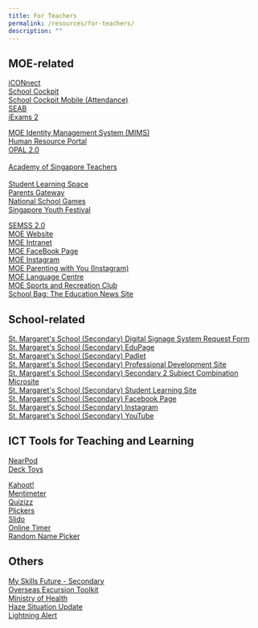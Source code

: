 ```yaml
---
title: For Teachers
permalink: /resources/for-teachers/
description: ""
---
```

## MOE-related

[iCONnect](https://icon.moe.edu.sg/)<br>
[School Cockpit](https://schoolcockpit.moe.gov.sg/)&nbsp;&nbsp;<br>
[School Cockpit Mobile (Attendance)](https://scmobile.moe.edu.sg/login)&nbsp;<br>
[SEAB](https://www.seab.gov.sg/)&nbsp;<br>
[iExams 2](https://iexams.seab.gov.sg/)&nbsp;
  
[MOE Identity Management System (MIMS)](https://idp.mims.moe.gov.sg/nidp/saml2/sso) <br>
[Human Resource Portal](https://www.hrp.gov.sg/hrp/#/)&nbsp;<br>
[OPAL 2.0](https://opal2.moe.edu.sg/) <br>
<br>
[Academy of Singapore Teachers](https://academyofsingaporeteachers.moe.edu.sg/)&nbsp;<br>
&nbsp;  
[Student Learning Space](https://vle.learning.moe.edu.sg/login) <br>
[Parents Gateway](https://pg.moe.edu.sg/)&nbsp;<br>
[National School Games](https://nsg.moe.edu.sg/nis/#!/login)&nbsp;<br>
[Singapore Youth Festival](https://www.syf.gov.sg/)&nbsp;
  
[SEMSS 2.0](http://semss2.moe.gov.sg/Login/)&nbsp;<br>
[MOE Website](https://www.moe.gov.sg/)&nbsp;<br>
[MOE Intranet](http://intranet.moe.gov.sg/Pages/Home.aspx)&nbsp;<br>
[MOE FaceBook Page](https://www.facebook.com/moesingapore/)&nbsp;<br>
[MOE Instagram](https://www.instagram.com/moesingapore/?hl=en)&nbsp;<br>
[MOE Parenting with You (Instagram)](https://www.instagram.com/parentingwith.moesg/?hl=en)&nbsp;<br>
[MOE Language Centre](https://www.moelc.moe.edu.sg/)&nbsp;<br>
[MOE Sports and Recreation Club](https://www.mesrc.net/)&nbsp;<br>
[School Bag: The Education News Site](https://www.schoolbag.edu.sg/)&nbsp;<br>

## School-related

[St. Margaret's School (Secondary) Digital Signage System Request Form](https://go.gov.sg/smssdigitalsignagerequestform) <br>
[St. Margaret's School (Secondary) EduPage](https://stmargssec.edupage.org/)&nbsp;<br>
[St. Margaret's School (Secondary) Padlet](https://stmargaretssecondary1.padlet.org/) <br>
[St. Margaret's School (Secondary) Professional Development Site](https://go.gov.sg/smss-staffsite)<br>
[St. Margaret's School (Secondary) Secondary 2 Subject Combination Microsite](https://sites.google.com/stmargs.edu.sg/sec-2-combination-exercise/home?authuser=0) <br>
[St. Margaret's School (Secondary) Student Learning Site](https://sites.google.com/moe.edu.sg/smssstudentsportal/home?authuser=0)&nbsp;<br>
[St. Margaret's School (Secondary) Facebook Page](https://www.facebook.com/stmargssecsg/)&nbsp;<br>
[St. Margaret's School (Secondary) Instagram](https://www.instagram.com/stmargssecsg/)&nbsp;<br>
[St. Margaret's School (Secondary) YouTube](https://www.youtube.com/user/stmargssecsg) 

## ICT Tools for Teaching and Learning

[NearPod](https://nearpod.com/login/)<br>
[Deck Toys](https://deck.toys/)&nbsp;  

[Kahoot!](https://kahoot.com/schools/)&nbsp;<br>
[Mentimeter](https://www.mentimeter.com/)<br>
[Quizizz](https://quizizz.com/teachers?ref=header_tab)&nbsp;<br>
[Plickers](https://www.mentimeter.com/)&nbsp;<br>
[Slido](https://www.slido.com/) <br>
[Online Timer](https://www.online-stopwatch.com/countdown-timer/)&nbsp;<br>
[Random Name Picker](https://www.classtools.net/random-name-picker/)&nbsp;<br>

## Others

[My Skills Future - Secondary](https://www.myskillsfuture.gov.sg/content/student/en/secondary.html)&nbsp;<br>
[Overseas Excursion Toolkit](https://www.internationalsos.com/) <br>
[Ministry of Health](https://www.moh.gov.sg/home)&nbsp;<br>
[Haze Situation Update](https://www.haze.gov.sg/)&nbsp;<br>
[Lightning Alert](http://www.weather.gov.sg/lightning/lightning/lightningalertinformationsystem.jsp)